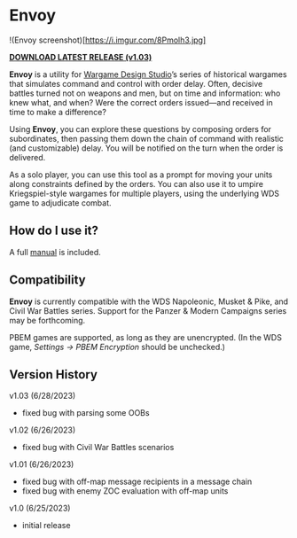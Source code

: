 # Envoy

!(Envoy screenshot)[https://i.imgur.com/8Pmolh3.jpg]

**[DOWNLOAD LATEST RELEASE (v1.03)](https://github.com/musurca/envoy/releases/download/1.03/Envoy.v1.03.zip)**

**Envoy** is a utility for [Wargame Design Studio](http://www.wargameds.com)’s series of historical wargames that
simulates command and control with order delay. Often, decisive battles turned not on
weapons and men, but on time and information: who knew what, and when? Were the correct
orders issued—and received in time to make a difference?

Using **Envoy**, you can explore these questions by composing orders for subordinates,
then passing them down the chain of command with realistic (and customizable) delay. You will
be notified on the turn when the order is delivered.

As a solo player, you can use this tool as a prompt for moving your units along
constraints defined by the orders. You can also use it to umpire Kriegspiel-style wargames for
multiple players, using the underlying WDS game to adjudicate combat.

## How do I use it?

A full [manual](https://github.com/musurca/envoy/blob/master/manual/Envoy_Manual_v10.pdf) is included.

## Compatibility

**Envoy** is currently compatible with the WDS Napoleonic, Musket & Pike, and Civil War Battles series. Support for the Panzer & Modern Campaigns series may be forthcoming.

PBEM games are supported, as long as they are unencrypted. (In the WDS game,
*Settings -> PBEM Encryption* should be unchecked.)

## Version History

v1.03 (6/28/2023)
- fixed bug with parsing some OOBs

v1.02 (6/26/2023)
- fixed bug with Civil War Battles scenarios

v1.01 (6/26/2023)
- fixed bug with off-map message recipients in a message chain
- fixed bug with enemy ZOC evaluation with off-map units

v1.0 (6/25/2023)
- initial release

